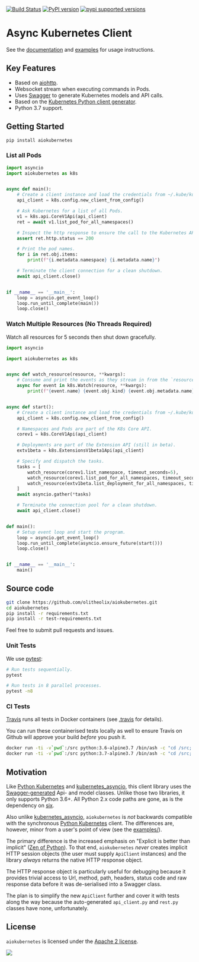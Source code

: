 [![Build Status](https://travis-ci.org/olitheolix/aiokubernetes.svg?branch=master)](https://travis-ci.org/olitheolix/aiokubernetes)
[![PyPI version](https://badge.fury.io/py/aiokubernetes.svg)](https://badge.fury.io/py/aiokubernetes)
[![pypi supported versions](https://img.shields.io/pypi/pyversions/aiokubernetes.svg)](https://pypi.python.org/pypi/aiokubernetes)

# Async Kubernetes Client


See the [documentation](https://aiokubernetes.readthedocs.io/en/latest/) and
[examples](examples/) for usage instructions.


## Key Features

- Based on [aiohttp](https://aiohttp.readthedocs.io/en/stable/).
- Websocket stream when executing commands in Pods.
- Uses [Swagger](https://github.com/swagger-api/swagger-codegen) to generate Kubernetes models and API calls.
- Based on the [Kubernetes Python client generator](https://github.com/kubernetes-client/gen).
- Python 3.7 support.

## Getting Started

```bash
pip install aiokubernetes
```

### List all Pods

```python
import asyncio
import aiokubernetes as k8s


async def main():
    # Create a client instance and load the credentials from ~/.kube/kubeconfig
    api_client = k8s.config.new_client_from_config()

    # Ask Kubernetes for a list of all Pods.
    v1 = k8s.api.CoreV1Api(api_client)
    ret = await v1.list_pod_for_all_namespaces()

    # Inspect the http response to ensure the call to the Kubernetes API was successful.
    assert ret.http.status == 200

    # Print the pod names.
    for i in ret.obj.items:
        print(f"{i.metadata.namespace} {i.metadata.name}")

    # Terminate the client connection for a clean shutdown.
    await api_client.close()


if __name__ == '__main__':
    loop = asyncio.get_event_loop()
    loop.run_until_complete(main())
    loop.close()
```

### Watch Multiple Resources (No Threads Required)
Watch all resources for 5 seconds then shut down gracefully.

```python
import asyncio

import aiokubernetes as k8s


async def watch_resource(resource, **kwargs):
    # Consume and print the events as they stream in from the `resource`
    async for event in k8s.Watch(resource, **kwargs):
        print(f"{event.name} {event.obj.kind} {event.obj.metadata.name}")


async def start():
    # Create a client instance and load the credentials from ~/.kube/kubeconfig
    api_client = k8s.config.new_client_from_config()

    # Namespaces and Pods are part of the K8s Core API.
    corev1 = k8s.CoreV1Api(api_client)

    # Deployments are part of the Extension API (still in beta).
    extv1beta = k8s.ExtensionsV1beta1Api(api_client)

    # Specify and dispatch the tasks.
    tasks = [
        watch_resource(corev1.list_namespace, timeout_seconds=5),
        watch_resource(corev1.list_pod_for_all_namespaces, timeout_seconds=5),
        watch_resource(extv1beta.list_deployment_for_all_namespaces, timeout_seconds=5),
    ]
    await asyncio.gather(*tasks)

    # Terminate the connection pool for a clean shutdown.
    await api_client.close()


def main():
    # Setup event loop and start the program.
    loop = asyncio.get_event_loop()
    loop.run_until_complete(asyncio.ensure_future(start()))
    loop.close()


if __name__ == '__main__':
    main()
```

## Source code

```bash
git clone https://github.com/olitheolix/aiokubernetes.git
cd aiokubernetes
pip install -r requirements.txt
pip install -r test-requirements.txt
```

Feel free to submit pull requests and issues.

### Unit Tests

We use [pytest](https://docs.pytest.org/en/latest/):

```bash
# Run tests sequentially.
pytest

# Run tests in 8 parallel processes.
pytest -n8
```

### CI Tests
[Travis](https://travis-ci.com/olitheolix/aiokubernetes) runs all tests in
Docker containers (see [.travis](.travis.yml) for details).

You can run these containerised tests locally as well to ensure Travis on
Github will approve your build _before_ you push it.

```bash
docker run -ti -v`pwd`:/src python:3.6-alpine3.7 /bin/ash -c "cd /src; ash scripts/run-ci-tests.sh"
docker run -ti -v`pwd`:/src python:3.7-alpine3.7 /bin/ash -c "cd /src; ash scripts/run-ci-tests.sh"
```


## Motivation
Like [Python Kubernetes](https://github.com/kubernetes-client/python) and
[kubernetes_asyncio](https://github.com/tomplus/kubernetes_asyncio), this
client library uses the
[Swagger-generated](https://github.com/kubernetes-client/gen) Api- and model
classes. Unlike those two libraries, it only supports Python 3.6+. All Python
2.x code paths are gone, as is the dependency on
[six](https://pypi.org/project/six/).


Also unlike
[kubernetes_asyncio](https://github.com/tomplus/kubernetes_asyncio),
`aiokubernetes` is _not_ backwards compatible with the synchronous [Python
Kubernetes](https://github.com/kubernetes-client/python) client. The
differences are, however, minor from a user's point of view (see the
[examples/](examples)).

The primary difference is the increased emphasis on "Explicit is better than
implicit" ([Zen of Python](https://www.python.org/dev/peps/pep-0020/)). To that
end, `aiokubernetes` _never_ creates implicit HTTP session objects (the user
must supply `ApiClient` instances) and the library _always_ returns the
native HTTP response object.

The HTTP response object is particularly useful for debugging because it
provides trivial access to Url, method, path, headers, status code and raw
response data before it was de-serialised into a Swagger class.

The plan is to simplify the new `ApiClient` further and cover it with tests
along the way because the auto-generated `api_client.py` and `rest.py` classes
have none, unfortunately.


## License

``aiokubernetes`` is licensed under the [Apache 2 license](LICENSE).


![](https://cdn.pixabay.com/photo/2012/04/01/18/55/work-in-progress-24027_1280.png)
